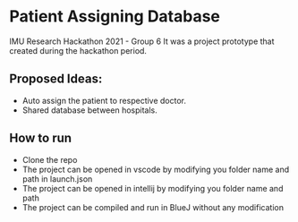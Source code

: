 # Patient Assigning Database
IMU Research Hackathon 2021 - Group 6
It was a project prototype that created during the hackathon period.

## Proposed Ideas:
* Auto assign the patient to respective doctor.
* Shared database between hospitals.

## How to run
* Clone the repo
* The project can be opened in vscode by modifying you folder name and path in launch.json
* The project can be opened in intellij by modifying you folder name and path
* The project can be compiled and run in BlueJ without any modification
